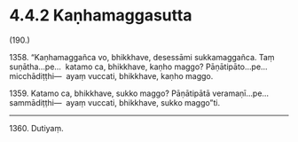 

# 4.4.2 Kaṇhamaggasutta




(190.)

1358\. “Kaṇhamaggañca vo, bhikkhave, desessāmi sukkamaggañca. Taṃ suṇātha…pe…  katamo ca, bhikkhave, kaṇho maggo? Pāṇātipāto…pe…  micchādiṭṭhi—  ayaṃ vuccati, bhikkhave, kaṇho maggo.

1359\. Katamo ca, bhikkhave, sukko maggo? Pāṇātipātā veramaṇī…pe…  sammādiṭṭhi—  ayaṃ vuccati, bhikkhave, sukko maggo”ti.

---

1360\. Dutiyaṃ.





